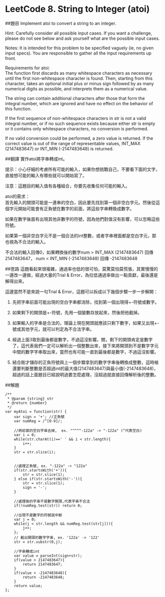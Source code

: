 # LeetCode 8. String to Integer (atoi)

##題目
Implement atoi to convert a string to an integer.  
  
Hint: Carefully consider all possible input cases. If you want a challenge, please do not see below and ask yourself what are the possible input cases.  
  
Notes: It is intended for this problem to be specified vaguely (ie, no given input specs). You are responsible to gather all the input requirements up front.  

Requirements for atoi:  
The function first discards as many whitespace characters as necessary until the first non-whitespace character is found. Then, starting from this character, takes an optional initial plus or minus sign followed by as many numerical digits as possible, and interprets them as a numerical value.  
  
The string can contain additional characters after those that form the integral number, which are ignored and have no effect on the behavior of this function.  
  
If the first sequence of non-whitespace characters in str is not a valid integral number, or if no such sequence exists because either str is empty or it contains only whitespace characters, no conversion is performed.  
  
If no valid conversion could be performed, a zero value is returned. If the correct value is out of the range of representable values, INT_MAX (2147483647) or INT_MIN (-2147483648) is returned.  
  
##翻譯
實作atoi將字串轉成int。  
  
提示：小心仔細的考慮所有可能的輸入，如果你想挑戰自己，不要看下面的文字，直接想可能的輸入有哪些就可以開始寫了。
  
注意：這題目的輸入值有各種組合，你要先收集任何可能的輸入。  
  
atoi的需求：  
首先輸入的開頭可能是一連串的空白，因此要先找到第一個非空白字元。然後從這個字元開始可能會有正負號在數字的前面，將這些字串轉換成數字。  
    
如果在數字後面有出現其他非數字的符號，因為他們對值沒有影響，可以忽略這些符號。  
  
如果第一個非空白字元不是一個合法的int整數，或者字串裡面都是空白字元，那也視為不合法的輸入。  
  
不合法的輸入回傳0，如果轉換後的數字num > INT_MAX (2147483647) 回傳2147483647， num <  INT_MIN (-2147483648) 回傳 -2147483648  
     
##思路
這題看起來很複雜，通過率也低的很可怕，莫驚莫怕莫慌張，其實慢慢的一邊改一邊做，經過大量的Trial & Error，為拉低通過率做出一點貢獻，最後還是解得出來。  
  
這邊當然不是來說一句Trial & Error，這題可以拆成以下幾個步驟一步一步解開：  
1. 先把字串前面可能出現的空白字串都消除，找到第一個出現得+-符號或數字。  
  
2. 如果剩下的開頭是+-符號，先用一個變數存放起來，然後把他截掉。  
  
3. 如果輸入的字串是合法的，理論上現在開頭就應該只剩下數字，如果又出現+-號或其他字元，就可以判定為不合法字串。 
  
4. 經過上面3取到最後都是數字，不過這沒影響。關，剩下的開頭肯定是數字了，這代表我們一定可以解析出一個整數出來，接下來將開頭到不是數字字元中間的數字字串取出來，當然也有可能一直到最後都是數字，不過這沒影響。  
  
5. 結合剛才儲存的正負符號與上一個步驟拿到的數字字串後轉換成整數，這時候還要判斷整數是否超過int的最大值(2147483647)與最小值(-2147483648)，超過的話上面題目已經說明過要怎麼處理，沒超過就直接回傳解析後的整數。

##解題
```
/**
 * @param {string} str
 * @return {number}
 */
var myAtoi = function(str) {
    var sign = '+'; //正負號
    var numReg = /^[0-9]/;
    
    //將前面的空白字串去掉,  ex. "^^^^-122a" -> "-122a" (^代表空白) 
    var i = 0;
    while(str.charAt(i)==' ' && i < str.length){
        i++;
    }
    str = str.slice(i);
 
    
    //處理正負號, ex. "-122a" -> "122a"
    if(str.startsWith('+')){
        str = str.slice(1);
    } else if(str.startsWith('-')){
        str = str.slice(1);
        sign = '-';
    }
    
    //處理後的字串不是數字開頭,代表字串不合法 
    if(!numReg.test(str)) return 0;

    //出現不是數字的符號就中斷
    var j = 0;
    while(j < str.length && numReg.test(str[j])){
        j++;
    };
    // 截出開頭的數字字串, ex. '122a' -> '122'
    str = str.substr(0,j);

    //字串轉成int
    var value = parseInt(sign+str);
    if(value > 2147483647){
        return 2147483647;
    }
    if(value < -2147483648){
        return -2147483648;
    }   
    return value;
};
```
